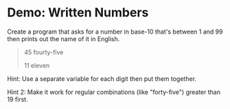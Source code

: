 # Demo: Written Numbers

Create a program that asks for a number in base-10 that's between 1 and 99 then prints out the name of it in English.

> 45
> fourty-five
>
> 11
> eleven

Hint: Use a separate variable for each digit then put them together.

Hint 2: Make it work for regular combinations (like "forty-five") greater than 19 first.

<!-- [Source](/demos/written-numbers.py) -->
